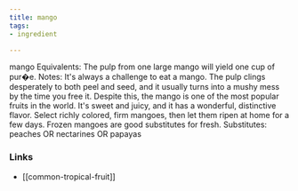 ```yaml
---
title: mango
tags:
- ingredient

---
```

mango Equivalents: The pulp from one large mango will yield one cup of pur�e. Notes: It's always a challenge to eat a mango. The pulp clings desperately to both peel and seed, and it usually turns into a mushy mess by the time you free it. Despite this, the mango is one of the most popular fruits in the world. It's sweet and juicy, and it has a wonderful, distinctive flavor. Select richly colored, firm mangoes, then let them ripen at home for a few days. Frozen mangoes are good substitutes for fresh. Substitutes: peaches OR nectarines OR papayas

### Links

* [[common-tropical-fruit]]
